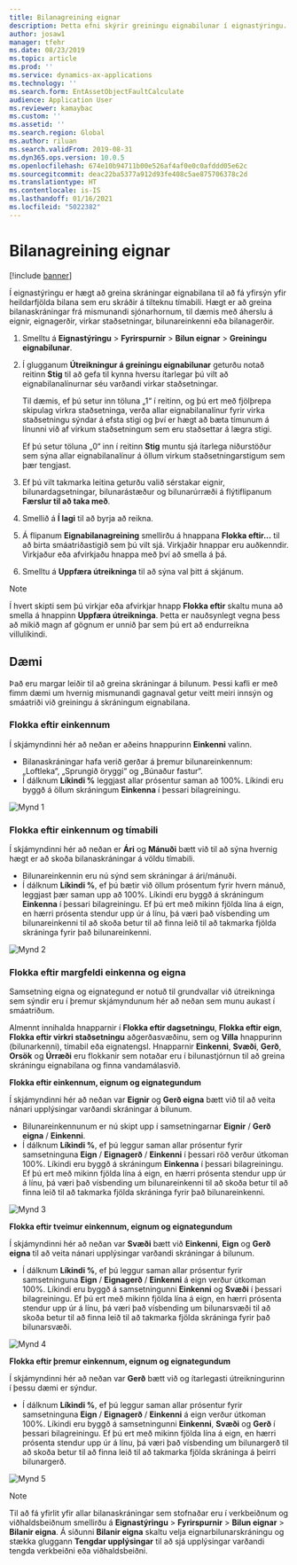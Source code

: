 ```yaml
---
title: Bilanagreining eignar
description: Þetta efni skýrir greiningu eignabilunar í eignastýringu.
author: josaw1
manager: tfehr
ms.date: 08/23/2019
ms.topic: article
ms.prod: ''
ms.service: dynamics-ax-applications
ms.technology: ''
ms.search.form: EntAssetObjectFaultCalculate
audience: Application User
ms.reviewer: kamaybac
ms.custom: ''
ms.assetid: ''
ms.search.region: Global
ms.author: riluan
ms.search.validFrom: 2019-08-31
ms.dyn365.ops.version: 10.0.5
ms.openlocfilehash: 674e10b94711b00e526af4af0e0c0afddd05e62c
ms.sourcegitcommit: deac22ba5377a912d93fe408c5ae875706378c2d
ms.translationtype: HT
ms.contentlocale: is-IS
ms.lasthandoff: 01/16/2021
ms.locfileid: "5022382"
---
```

# <a name="asset-fault-analysis"></a>Bilanagreining eignar

[!include [banner](../../includes/banner.md)]

 

Í eignastýringu er hægt að greina skráningar eignabilana til að fá yfirsýn yfir heildarfjölda bilana sem eru skráðir á tilteknu tímabili. Hægt er að greina bilanaskráningar frá mismunandi sjónarhornum, til dæmis með áherslu á eignir, eignagerðir, virkar staðsetningar, bilunareinkenni eða bilanagerðir.

1. Smelltu á **Eignastýringu** > **Fyrirspurnir** > **Bilun eignar** > **Greiningu eignabilunar**.

2. Í glugganum **Útreikningur á greiningu eignabilunar** geturðu notað reitinn **Stig** til að gefa til kynna hversu ítarlegar þú vilt að eignabilanalínurnar séu varðandi virkar staðsetningar. 

    Til dæmis, ef þú setur inn töluna „1“ í reitinn, og þú ert með fjölþrepa skipulag virkra staðsetninga, verða allar eignabilanalínur fyrir virka staðsetningu sýndar á efsta stigi og því er hægt að bæta tímunum á línunni við af virkum staðsetningum sem eru staðsettar á lægra stigi. 
        
    Ef þú setur töluna „0“ inn í reitinn **Stig** muntu sjá ítarlega niðurstöður sem sýna allar eignabilanalínur á öllum virkum staðsetningarstigum sem þær tengjast.

3. Ef þú vilt takmarka leitina geturðu valið sérstakar eignir, bilunardagsetningar, bilunarástæður og bilunarúrræði á flýtiflipanum **Færslur til að taka með**.

4. Smellið á **Í lagi** til að byrja að reikna.

5. Á flipanum **Eignabilanagreining** smellirðu á hnappana **Flokka eftir...** til að birta smáatriðastigið sem þú vilt sjá. Virkjaðir hnappar eru auðkenndir. Virkjaður eða afvirkjaðu hnappa með því að smella á þá.

6. Smelltu á **Uppfæra útreikninga** til að sýna val þitt á skjánum. 

>[!NOTE]
>Í hvert skipti sem þú virkjar eða afvirkjar hnapp **Flokka eftir** skaltu muna að smella á hnappinn **Uppfæra útreikninga**. Þetta er nauðsynlegt vegna þess að mikið magn af gögnum er unnið þar sem þú ert að endurreikna villulíkindi.

## <a name="examples"></a>Dæmi

Það eru margar leiðir til að greina skráningar á bilunum. Þessi kafli er með fimm dæmi um hvernig mismunandi gagnaval getur veitt meiri innsýn og smáatriði við greiningu á skráningum eignabilana.

### <a name="group-by-symptoms"></a>Flokka eftir einkennum

Í skjámyndinni hér að neðan er aðeins hnappurinn **Einkenni** valinn.

- Bilanaskráningar hafa verið gerðar á þremur bilunareinkennum: „Loftleka“, „Sprungið öryggi“ og „Búnaður fastur“.  
- Í dálknum **Líkindi %** leggjast allar prósentur saman að 100%. Líkindi eru byggð á öllum skráningum **Einkenna** í þessari bilagreiningu.

![Mynd 1](media/06-controlling-and-reporting.png)

### <a name="group-by-symptoms-and-time-period"></a>Flokka eftir einkennum og tímabili

Í skjámyndinni hér að neðan er **Ári** og **Mánuði** bætt við til að sýna hvernig hægt er að skoða bilanaskráningar á völdu tímabili.

- Bilunareinkennin eru nú sýnd sem skráningar á ári/mánuði.  
- Í dálknum **Líkindi %**, ef þú bætir við öllum prósentum fyrir hvern mánuð, leggjast þær saman upp að 100%. Líkindi eru byggð á skráningum **Einkenna** í þessari bilagreiningu. Ef þú ert með mikinn fjölda lína á eign, en hærri prósenta stendur upp úr á línu, þá væri það vísbending um bilunareinkenni til að skoða betur til að finna leið til að takmarka fjölda skráninga fyrir það bilunareinkenni.

![Mynd 2](media/07-controlling-and-reporting.png)

### <a name="group-by-multiple-symptoms-and-assets"></a>Flokka eftir margfeldi einkenna og eigna

Samsetning eigna og eignategund er notuð til grundvallar við útreikninga sem sýndir eru í þremur skjámyndunum hér að neðan sem munu aukast í smáatriðum.  

Almennt innihalda hnapparnir í **Flokka eftir dagsetningu**, **Flokka eftir eign**, **Flokka eftir virkri staðsetningu** aðgerðasvæðinu, sem og **Villa** hnappurinn (bilunarkenni), tímabil eða eignatengsl. Hnapparnir **Einkenni**, **Svæði**, **Gerð**, **Orsök** og **Úrræði** eru flokkanir sem notaðar eru í bilunastjórnun til að greina skráningu eignabilana og finna vandamálasvið.  

**Flokka eftir einkennum, eignum og eignategundum**

Í skjámyndinni hér að neðan var **Eignir** og **Gerð eigna** bætt við til að veita nánari upplýsingar varðandi skráningar á bilunum.

- Bilunareinkennunum er nú skipt upp í samsetningarnar **Eignir** / **Gerð eigna** / **Einkenni**.  
- Í dálknum **Líkindi %**, ef þú leggur saman allar prósentur fyrir samsetninguna **Eign** / **Eignagerð** / **Einkenni** í þessari röð verður útkoman 100%. Líkindi eru byggð á skráningum **Einkenna** í þessari bilagreiningu. Ef þú ert með mikinn fjölda lína á eign, en hærri prósenta stendur upp úr á línu, þá væri það vísbending um bilunareinkenni til að skoða betur til að finna leið til að takmarka fjölda skráninga fyrir það bilunareinkenni.

![Mynd 3](media/08-controlling-and-reporting.png)

**Flokka eftir tveimur einkennum, eignum og eignategundum**

Í skjámyndinni hér að neðan var **Svæði** bætt við **Einkenni**, **Eign** og **Gerð eigna** til að veita nánari upplýsingar varðandi skráningar á bilunum.

- Í dálknum **Líkindi %**, ef þú leggur saman allar prósentur fyrir samsetninguna **Eign** / **Eignagerð** / **Einkenni** á eign verður útkoman 100%. Líkindi eru byggð á samsetningunni **Einkenni** og **Svæði** í þessari bilagreiningu. Ef þú ert með mikinn fjölda lína á eign, en hærri prósenta stendur upp úr á línu, þá væri það vísbending um bilunarsvæði til að skoða betur til að finna leið til að takmarka fjölda skráninga fyrir það bilunarsvæði.  

![Mynd 4](media/09-controlling-and-reporting.png)

**Flokka eftir þremur einkennum, eignum og eignategundum**

Í skjámyndinni hér að neðan var **Gerð** bætt við og ítarlegasti útreikningurinn í þessu dæmi er sýndur.
 
- Í dálknum **Líkindi %**, ef þú leggur saman allar prósentur fyrir samsetninguna **Eign** / **Eignagerð** / **Einkenni** á eign verður útkoman 100%. Líkindi eru byggð á samsetningunni **Einkenni**, **Svæði** og **Gerð** í þessari bilagreiningu. Ef þú ert með mikinn fjölda lína á eign, en hærri prósenta stendur upp úr á línu, þá væri það vísbending um bilunargerð til að skoða betur til að finna leið til að takmarka fjölda skráninga á þeirri bilunargerð.

![Mynd 5](media/10-controlling-and-reporting.png)


>[!NOTE]
>Til að fá yfirlit yfir allar bilanaskráningar sem stofnaðar eru í verkbeiðnum og viðhaldsbeiðnum smellirðu á **Eignastýringu** > **Fyrirspurnir** > **Bilun eignar** > **Bilanir eigna**. Á síðunni **Bilanir eigna** skaltu velja eignarbilunarskráningu og stækka gluggann **Tengdar upplýsingar** til að sjá upplýsingar varðandi tengda verkbeiðni eða viðhaldsbeiðni.


